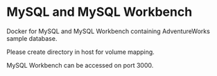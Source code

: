 # MySQL and MySQL Workbench

Docker for MySQL and MySQL Workbench containing AdventureWorks sample database.

Please create directory in host for volume mapping.

MySQL Workbench can be accessed on port 3000.
